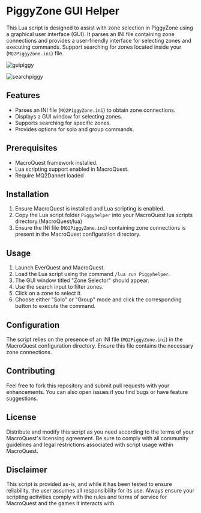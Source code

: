 # PiggyZone GUI Helper

This Lua script is designed to assist with zone selection in PiggyZone using a graphical user interface (GUI). It parses an INI file containing zone connections and provides a user-friendly interface for selecting zones and executing commands.
Support searching for zones located inside your (`MQ2PiggyZone.ini`) file.

![guipiggy](https://github.com/spik3n/piggyzonehelper/assets/55240182/edc5fcaf-6998-4218-924f-15792f44f735)

![searchpiggy](https://github.com/spik3n/piggyzonehelper/assets/55240182/c1d07ab7-7598-4bcd-97bd-b7196598f32e)

## Features

- Parses an INI file (`MQ2PiggyZone.ini`) to obtain zone connections.
- Displays a GUI window for selecting zones.
- Supports searching for specific zones.
- Provides options for solo and group commands.

## Prerequisites

- MacroQuest framework installed.
- Lua scripting support enabled in MacroQuest.
- Require MQ2Dannet loaded

## Installation

1. Ensure MacroQuest is installed and Lua scripting is enabled.
2. Copy the Lua script folder `Piggyhelper` into your MacroQuest lua scripts directory.(MacroQuest/lua)
3. Ensure the INI file (`MQ2PiggyZone.ini`) containing zone connections is present in the MacroQuest configuration directory.

## Usage

1. Launch EverQuest and MacroQuest.
2. Load the Lua script using the command `/lua run Piggyhelper`.
3. The GUI window titled "Zone Selector" should appear.
4. Use the search input to filter zones.
5. Click on a zone to select it.
6. Choose either "Solo" or "Group" mode and click the corresponding button to execute the command.

## Configuration

The script relies on the presence of an INI file (`MQ2PiggyZone.ini`) in the MacroQuest configuration directory. Ensure this file contains the necessary zone connections.

## Contributing
Feel free to fork this repository and submit pull requests with your enhancements. You can also open issues if you find bugs or have feature suggestions.

## License

Distribute and modify this script as you need according to the terms of your MacroQuest's licensing agreement. Be sure to comply with all community guidelines and legal restrictions associated with script usage within MacroQuest.

## Disclaimer
This script is provided as-is, and while it has been tested to ensure reliability, the user assumes all responsibility for its use. Always ensure your scripting activities comply with the rules and terms of service for MacroQuest and the games it interacts with.
